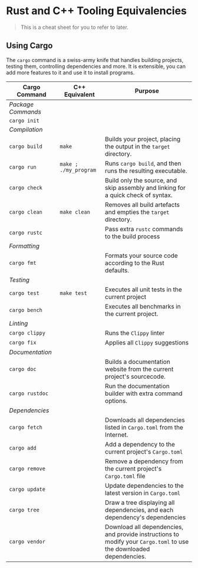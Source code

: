 # Rust and C++ Tooling Equivalencies

> This is a cheat sheet for you to refer to later.

## Using Cargo

The `cargo` command is a swiss-army knife that handles building projects, testing them, controlling dependencies and more. It is extensible,
you can add more features to it and use it to install programs.

| Cargo Command   | C++ Equivalent | Purpose                                                                           |
|-----------------|--|-----------------------------------------------------------------------------------|
| *Package Commands* | |
| `cargo init`
| *Compilation*   | |                                                                                   |
| `cargo build`   | `make` | Builds your project, placing the output in the `target` directory.                |
| `cargo run`     | `make ; ./my_program` | Runs `cargo build`, and then runs the resulting executable.                       |
| `cargo check`   | | Build only the source, and skip assembly and linking for a quick check of syntax. |
| `cargo clean`   | `make clean` | Removes all build artefacts and empties the `target` directory.                   |
| `cargo rustc` | | Pass extra `rustc` commands to the build process                                  |
| *Formatting*    | |                                                                                   |
| `cargo fmt`     | | Formats your source code according to the Rust defaults.                          |
| *Testing*       | |                                                                                   |
| `cargo test`    | `make test` | Executes all unit tests in the current project                                    |
| `cargo bench`   | | Executes all benchmarks in the current project.                                   |
| *Linting*       | |                                                                                   |
| `cargo clippy`  | | Runs the `Clippy` linter                                                          |
| `cargo fix`     | | Applies all `Clippy` suggestions                                                  |
| *Documentation* | |                                                                                   |
| `cargo doc`     | | Builds a documentation website from the current project's sourcecode.             |
| `cargo rustdoc` | | Run the documentation builder with extra command options. |
| *Dependencies* | |                                                                                   |
| `cargo fetch` | | Downloads all dependencies listed in `Cargo.toml` from the Internet.              |
| `cargo add` | | Add a dependency to the current project's `Cargo.toml` |
| `cargo remove` | | Remove a dependency from the current project's `Cargo.toml` file |
| `cargo update` | | Update dependencies to the latest version in `Cargo.toml` |
| `cargo tree` | | Draw a tree displaying all dependencies, and each dependency's dependencies |
| `cargo vendor` | | Download all dependencies, and provide instructions to modify your `Cargo.toml` to use the downloaded dependencies.|
